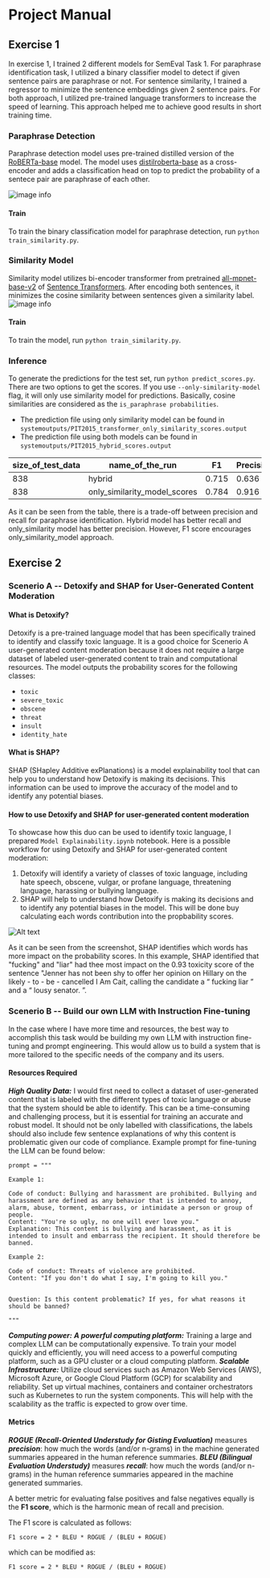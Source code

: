# Project Manual
## Exercise 1
In exercise 1, I trained 2 different models for SemEval Task 1. For paraphrase identification task, I utilized a binary classifier model to detect if given sentence pairs are paraphrase or not. For sentence similarity, I trained a regressor to minimize the sentence embeddings given 2 sentence pairs. For both approach, I utilized pre-trained language transformers to increase the speed of learning. This approach helped me to achieve good results in short training time.
### Paraphrase Detection
Paraphrase detection model uses pre-trained distilled version of the [RoBERTa-base](https://huggingface.co/distilroberta-base) model. The model uses [distilroberta-base](https://huggingface.co/distilroberta-base) as a cross-encoder and adds a classification head on top to predict the probability of a sentece pair are paraphrase of each other.

![image info](./images/cross_encoder.png)
#### Train
To train the binary classification model for paraphrase detection, run ```python train_similarity.py```.

### Similarity Model
Similarity model utilizes bi-encoder transformer from pretrained [all-mpnet-base-v2](https://huggingface.co/sentence-transformers/all-mpnet-base-v2) of [Sentence Transformers](https://www.sbert.net/docs/pretrained_models.html#). After encoding both sentences, it minimizes the cosine similarity between sentences given a similarity label.
![image info](./images/bi_encoder.png)
#### Train
To train the model, run ```python train_similarity.py```.

### Inference
To generate the predictions for the test set, run ```python predict_scores.py```. There are two options to get the scores. If you use ```--only-similarity-model``` flag, it will only use similarity model for predictions. Basically, cosine similarities are considered as the ```is_paraphrase probabilities```.

- The prediction file using only similarity model can be found in ```systemoutputs/PIT2015_transformer_only_similarity_scores.output```
- The prediction file using both models can be found in ```systemoutputs/PIT2015_hybrid_scores.output```


| size_of_test_data | name_of_the_run | F1    | Precision | Recall | Pearson | maxF1 | mPrecision | mRecall |
|-------------------|-----------------|-------|-----------|--------|---------|-------|------------|---------|
| 838               | hybrid     | 0.715 | 0.636     | 0.817  | 0.720   | 0.824 | 0.877      | 0.777   |
| 838               | only_similarity_model_scores     | 0.784 | 0.916     | 0.686  | 0.720   | 0.824 | 0.877      | 0.777   |

As it can be seen from the table, there is a trade-off between precision and recall for paraphrase identification. Hybrid model has better recall and only_similarity model has better precision. However, F1 score encourages only_similarity_model approach.

## Exercise 2
### Scenerio A -- Detoxify and SHAP for User-Generated Content Moderation
#### What is Detoxify?

Detoxify is a pre-trained language model that has been specifically trained to identify and classify toxic language. It is a good choice for Scenerio A user-generated content moderation because it does not require a large dataset of labeled user-generated content to train and computational resources. The model outputs the probability scores for the following classes:
- `toxic`
- `severe_toxic`
- `obscene`
- `threat`
- `insult`
- `identity_hate`   

#### What is SHAP?

SHAP (SHapley Additive exPlanations) is a model explainability tool that can help you to understand how Detoxify is making its decisions. This information can be used to improve the accuracy of the model and to identify any potential biases.

#### How to use Detoxify and SHAP for user-generated content moderation

To showcase how this duo can be used to identify toxic language, I prepared ```Model Explainability.ipynb``` notebook. Here is a possible workflow for using Detoxify and SHAP for user-generated content moderation:

1. Detoxify will identify a variety of classes of toxic language, including hate speech, obscene, vulgar, or profane language, threatening language, harassing or bullying language.
2. SHAP will help  to understand how Detoxify is making its decisions and to identify any potential biases in the model. This will be done buy calculating each words contribution into the propbability scores.


![Alt text](./images/shap_plot.png)

As it can be seen from the screenshot, SHAP identifies which words has more impact on the probability scores. In this example, SHAP identified that "fucking" and "liar" had thee most impact on the 0.93 toxicity score of the sentence "Jenner has not been shy to offer her opinion on Hillary on the likely - to - be - cancelled I Am Cait, calling the candidate a “ fucking liar ” and a “ lousy senator. ”.

### Scenerio B -- Build our own LLM with Instruction Fine-tuning
In the case where I have more time and resources, the best way to accomplish this task would be building my own LLM with instruction fine-tuning and prompt engineering. This would allow us to build a system that is more tailored to the specific needs of the company and its users.

#### Resources Required
***High Quality Data:*** I would first need to collect a dataset of user-generated content that is labeled with the different types of toxic language or abuse that the system should be able to identify. This can be a time-consuming and challenging process, but it is essential for training an accurate and robust model. It should not be only labelled with classifications, the labels should also include few sentence explanations of why this content is problematic given our code of compliance. 
Example prompt for fine-tuning the LLM can be found below:

```
prompt = """

Example 1:

Code of conduct: Bullying and harassment are prohibited. Bullying and harassment are defined as any behavior that is intended to annoy, alarm, abuse, torment, embarrass, or intimidate a person or group of people.
Content: "You're so ugly, no one will ever love you."
Explanation: This content is bullying and harassment, as it is intended to insult and embarrass the recipient. It should therefore be banned.

Example 2:

Code of conduct: Threats of violence are prohibited.
Content: "If you don't do what I say, I'm going to kill you."


Question: Is this content problematic? If yes, for what reasons it should be banned?

"""
```

***Computing power:*** 
***A powerful computing platform:*** Training a large and complex LLM can be computationally expensive. To train your model quickly and efficiently, you will need access to a powerful computing platform, such as a GPU cluster or a cloud computing platform.
***Scalable Infrastructure:*** Utilize cloud services such as Amazon Web Services (AWS), Microsoft Azure, or Google Cloud Platform (GCP) for scalability and reliability. Set up virtual machines, containers and container orchestrators such as Kubernetes to run the system components. This will help with the scalability as the traffic is expected to grow over time.

#### Metrics

***ROGUE (Recall-Oriented Understudy for Gisting Evaluation)*** measures ***precision***: how much the words (and/or n-grams) in the machine generated summaries appeared in the human reference summaries.
***BLEU (Bilingual Evaluation Understudy)*** measures ***recall***: how much the words (and/or n-grams) in the human reference summaries appeared in the machine generated summaries.

A better metric for evaluating false positives and false negatives equally is the **F1 score**, which is the harmonic mean of recall and precision.

The F1 score is calculated as follows:

```F1 score = 2 * BLEU * ROGUE / (BLEU + ROGUE)```

which can be modified as:

```F1 score = 2 * BLEU * ROGUE / (BLEU + ROGUE)```
